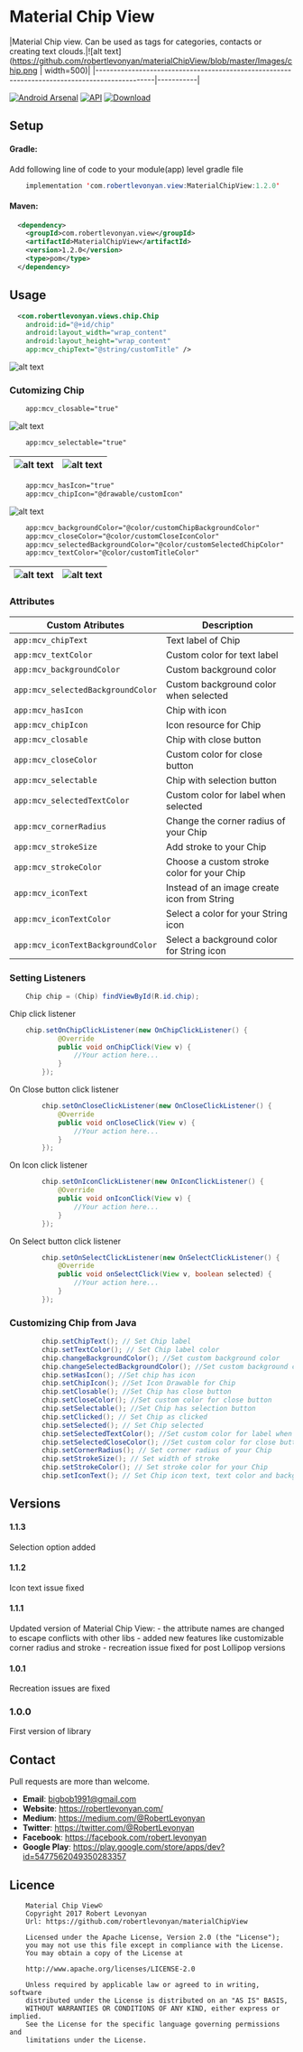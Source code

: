 # Material Chip View

|Material Chip view. Can be used as tags for categories, contacts or creating text clouds.|![alt text](https://github.com/robertlevonyan/materialChipView/blob/master/Images/chip.png | width=500)|
|----------------------------------------------------------------------------------------------|-----------|

[![Android Arsenal](https://img.shields.io/badge/Android%20Arsenal-Material%20Chip%20View-yellow.svg?style=flat-square)](https://android-arsenal.com/details/1/5396) [![API](https://img.shields.io/badge/API-14%2B-yellow.svg?style=flat-square)](https://android-arsenal.com/api?level=14) [ ![Download](https://api.bintray.com/packages/robertlevonyan/maven/MaterialChipView/images/download.svg) ](https://bintray.com/robertlevonyan/maven/MaterialChipView/_latestVersion)

## Setup

#### Gradle:

Add following line of code to your module(app) level gradle file

```java
    implementation 'com.robertlevonyan.view:MaterialChipView:1.2.0'
```

#### Maven:

```xml
  <dependency>
    <groupId>com.robertlevonyan.view</groupId>
    <artifactId>MaterialChipView</artifactId>
    <version>1.2.0</version>
    <type>pom</type>
  </dependency>
```

## Usage

```xml
  <com.robertlevonyan.views.chip.Chip
    android:id="@+id/chip"
    android:layout_width="wrap_content"
    android:layout_height="wrap_content"
    app:mcv_chipText="@string/customTitle" />
```
![alt text](https://github.com/robertlevonyan/materialChipView/blob/master/Images/chip.jpg)

### Cutomizing Chip

```xml
    app:mcv_closable="true"
```
![alt text](https://github.com/robertlevonyan/materialChipView/blob/master/Images/chip_closable.jpg)

```xml
    app:mcv_selectable="true"
```
|![alt text](https://github.com/robertlevonyan/materialChipView/blob/master/Images/chip_selectable_0.jpg)|![alt text](https://github.com/robertlevonyan/materialChipView/blob/master/Images/chip_selectable_1.jpg)|
|----------------------------------------------------------------------------------------------|-----------|

```xml
    app:mcv_hasIcon="true"
    app:mcv_chipIcon="@drawable/customIcon"
```
![alt text](https://github.com/robertlevonyan/materialChipView/blob/master/Images/chip_icon.jpg)

```xml
    app:mcv_backgroundColor="@color/customChipBackgroundColor"
    app:mcv_closeColor="@color/customCloseIconColor"
    app:mcv_selectedBackgroundColor="@color/customSelectedChipColor"
    app:mcv_textColor="@color/customTitleColor"
```

|![alt text](https://github.com/robertlevonyan/materialChipView/blob/master/Images/chip_cloud_0.jpg)|![alt text](https://github.com/robertlevonyan/materialChipView/blob/master/Images/chip_cloud_1.jpg)|
|----------------------------------------------------------------------------------------------|-----------|

### Attributes

|Custom Atributes                 |Description                                 |
|---------------------------------|--------------------------------------------|
|`app:mcv_chipText`               |Text label of Chip                          |
|`app:mcv_textColor`              |Custom color for text label                 |
|`app:mcv_backgroundColor`        |Custom background color                     |
|`app:mcv_selectedBackgroundColor`|Custom background color when selected       |
|`app:mcv_hasIcon`                |Chip with icon                              |
|`app:mcv_chipIcon`               |Icon resource for Chip                      |
|`app:mcv_closable`               |Chip with close button                      |
|`app:mcv_closeColor`             |Custom color for close button               |
|`app:mcv_selectable`             |Chip with selection button                  |
|`app:mcv_selectedTextColor`      |Custom color for label when selected        |
|`app:mcv_cornerRadius`           |Change the corner radius of your Chip       |
|`app:mcv_strokeSize`             |Add stroke to your Chip                     |
|`app:mcv_strokeColor`            |Choose a custom stroke color for your Chip  |
|`app:mcv_iconText`               |Instead of an image create icon from String |
|`app:mcv_iconTextColor`          |Select a color for your String icon         |
|`app:mcv_iconTextBackgroundColor`|Select a background color for String icon   |

### Setting Listeners

```java
    Chip chip = (Chip) findViewById(R.id.chip);
```
Chip click listener
```java
    chip.setOnChipClickListener(new OnChipClickListener() {
            @Override
            public void onChipClick(View v) {
                //Your action here...
            }
        });

```

On Close button click listener
```java
        chip.setOnCloseClickListener(new OnCloseClickListener() {
            @Override
            public void onCloseClick(View v) {
                //Your action here...
            }
        });

```

On Icon click listener
```java
        chip.setOnIconClickListener(new OnIconClickListener() {
            @Override
            public void onIconClick(View v) {
                //Your action here...
            }
        });

```

On Select button click listener
```java
        chip.setOnSelectClickListener(new OnSelectClickListener() {
            @Override
            public void onSelectClick(View v, boolean selected) {
                //Your action here...
            }
        });
```
### Customizing Chip from Java

```java
        chip.setChipText(); // Set Chip label
        chip.setTextColor(); // Set Chip label color
        chip.changeBackgroundColor(); //Set custom background color
        chip.changeSelectedBackgroundColor(); //Set custom background color when selected
        chip.setHasIcon(); //Set chip has icon
        chip.setChipIcon(); //Set Icon Drawable for Chip
        chip.setClosable(); //Set Chip has close button
        chip.setCloseColor(); //Set custom color for close button
        chip.setSelectable(); //Set Chip has selection button
        chip.setClicked(); // Set Chip as clicked
        chip.setSelected(); // Set Chip selected
        chip.setSelectedTextColor(); //Set custom color for label when selected
        chip.setSelectedCloseColor(); //Set custom color for close button when selected
        chip.setCornerRadius(); // Set corner radius of your Chip
        chip.setStrokeSize(); // Set width of stroke
        chip.setStrokeColor(); // Set stroke color for your Chip
        chip.setIconText(); // Set Chip icon text, text color and background color
```

## Versions

#### 1.1.3

Selection option added

#### 1.1.2

Icon text issue fixed

#### 1.1.1

Updated version of Material Chip View:
    - the attribute names are changed to escape conflicts with other libs
    - added new features like customizable corner radius and stroke
    - recreation issue fixed for post Lollipop versions

#### 1.0.1

Recreation issues are fixed

### 1.0.0

First version of library

## Contact

Pull requests are more than welcome.

- **Email**: bigbob1991@gmail.com
- **Website**: https://robertlevonyan.com/
- **Medium**: https://medium.com/@RobertLevonyan
- **Twitter**: https://twitter.com/@RobertLevonyan
- **Facebook**: https://facebook.com/robert.levonyan
- **Google Play**: https://play.google.com/store/apps/dev?id=5477562049350283357

## Licence

```
    Material Chip View©
    Copyright 2017 Robert Levonyan
    Url: https://github.com/robertlevonyan/materialChipView

    Licensed under the Apache License, Version 2.0 (the "License");
    you may not use this file except in compliance with the License.
    You may obtain a copy of the License at

    http://www.apache.org/licenses/LICENSE-2.0

    Unless required by applicable law or agreed to in writing, software
    distributed under the License is distributed on an "AS IS" BASIS,
    WITHOUT WARRANTIES OR CONDITIONS OF ANY KIND, either express or implied.
    See the License for the specific language governing permissions and
    limitations under the License.
```
